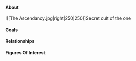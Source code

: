 #### About
![[The Ascendancy.jpg|right|250|250]]Secret cult of the one
#### Goals

#### Relationships

#### Figures Of Interest
